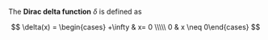 The **Dirac delta function** $\delta$ is defined as

$$
\delta(x) = \begin{cases} +\infty & x= 0 \\\\\ 0 & x \neq 0\end{cases}
$$